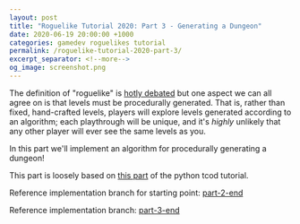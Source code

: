 ```yaml
---
layout: post
title: "Roguelike Tutorial 2020: Part 3 - Generating a Dungeon"
date: 2020-06-19 20:00:00 +1000
categories: gamedev roguelikes tutorial
permalink: /roguelike-tutorial-2020-part-3/
excerpt_separator: <!--more-->
og_image: screenshot.png
---
```


The definition of "roguelike" is [hotly debated](http://www.gamesofgrey.com/blog/?p=403)
but one aspect we can all agree on is that levels must be procedurally generated.
That is, rather than fixed, hand-crafted levels, players will explore levels generated
according to an algorithm; each playthrough will be unique, and it's _highly_ unlikely that
any other player will ever see the same levels as you.

In this part we'll implement an algorithm for procedurally generating a dungeon!

<!--more-->

This part is loosely based on [this part](http://rogueliketutorials.com/tutorials/tcod/part-3/) of the
python tcod tutorial.

Reference implementation branch for starting point: [part-2-end](https://github.com/stevebob/chargrid-roguelike-tutorial-2020/tree/part-2-end)

Reference implementation branch: [part-3-end](https://github.com/stevebob/chargrid-roguelike-tutorial-2020/tree/part-3-end)
